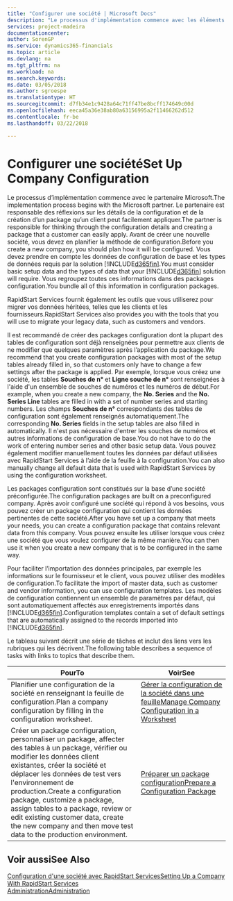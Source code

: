 ```yaml
---
title: "Configurer une société | Microsoft Docs"
description: "Le processus d'implémentation commence avec les éléments requis par la solution Business Central. Vous regroupez toutes ces informations dans des packages configuration."
services: project-madeira
documentationcenter: 
author: SorenGP
ms.service: dynamics365-financials
ms.topic: article
ms.devlang: na
ms.tgt_pltfrm: na
ms.workload: na
ms.search.keywords: 
ms.date: 03/05/2018
ms.author: sgroespe
ms.translationtype: HT
ms.sourcegitcommit: d7fb34e1c9428a64c71ff47be8bcff174649c00d
ms.openlocfilehash: eeca45a36e38ab80a63156995a2f11466262d512
ms.contentlocale: fr-be
ms.lasthandoff: 03/22/2018

---
```

# <a name="set-up-company-configuration"></a><span data-ttu-id="2b104-104">Configurer une société</span><span class="sxs-lookup"><span data-stu-id="2b104-104">Set Up Company Configuration</span></span>
<span data-ttu-id="2b104-105">Le processus d’implémentation commence avec le partenaire Microsoft.</span><span class="sxs-lookup"><span data-stu-id="2b104-105">The implementation process begins with the Microsoft partner.</span></span> <span data-ttu-id="2b104-106">Le partenaire est responsable des réflexions sur les détails de la configuration et de la création d’un package qu’un client peut facilement appliquer.</span><span class="sxs-lookup"><span data-stu-id="2b104-106">The partner is responsible for thinking through the configuration details and creating a package that a customer can easily apply.</span></span> <span data-ttu-id="2b104-107">Avant de créer une nouvelle société, vous devez en planifier la méthode de configuration.</span><span class="sxs-lookup"><span data-stu-id="2b104-107">Before you create a new company, you should plan how it will be configured.</span></span> <span data-ttu-id="2b104-108">Vous devez prendre en compte les données de configuration de base et les types de données requis par la solution [!INCLUDE[d365fin](includes/d365fin_md.md)].</span><span class="sxs-lookup"><span data-stu-id="2b104-108">You must consider basic setup data and the types of data that your [!INCLUDE[d365fin](includes/d365fin_md.md)] solution will require.</span></span> <span data-ttu-id="2b104-109">Vous regroupez toutes ces informations dans des packages configuration.</span><span class="sxs-lookup"><span data-stu-id="2b104-109">You bundle all of this information in configuration packages.</span></span>

<span data-ttu-id="2b104-110">RapidStart Services fournit également les outils que vous utiliserez pour migrer vos données héritées, telles que les clients et les fournisseurs.</span><span class="sxs-lookup"><span data-stu-id="2b104-110">RapidStart Services also provides you with the tools that you will use to migrate your legacy data, such as customers and vendors.</span></span>  

<span data-ttu-id="2b104-111">Il est recommandé de créer des packages configuration dont la plupart des tables de configuration sont déjà renseignées pour permettre aux clients de ne modifier que quelques paramètres après l’application du package.</span><span class="sxs-lookup"><span data-stu-id="2b104-111">We recommend that you create configuration packages with most of the setup tables already filled in, so that customers only have to change a few settings after the package is applied.</span></span> <span data-ttu-id="2b104-112">Par exemple, lorsque vous créez une société, les tables **Souches de n°** et **Ligne souche de n°** sont renseignées à l'aide d'un ensemble de souches de numéros et les numéros de début.</span><span class="sxs-lookup"><span data-stu-id="2b104-112">For example, when you create a new company, the **No. Series** and the **No. Series Line** tables are filled in with a set of number series and starting numbers.</span></span> <span data-ttu-id="2b104-113">Les champs **Souches de n°** correspondants des tables de configuration sont également renseignés automatiquement.</span><span class="sxs-lookup"><span data-stu-id="2b104-113">The corresponding **No. Series** fields in the setup tables are also filled in automatically.</span></span> <span data-ttu-id="2b104-114">Il n'est pas nécessaire d'entrer les souches de numéros et autres informations de configuration de base.</span><span class="sxs-lookup"><span data-stu-id="2b104-114">You do not have to do the work of entering number series and other basic setup data.</span></span> <span data-ttu-id="2b104-115">Vous pouvez également modifier manuellement toutes les données par défaut utilisées avec RapidStart Services à l’aide de la feuille à la configuration.</span><span class="sxs-lookup"><span data-stu-id="2b104-115">You can also manually change all default data that is used with RapidStart Services by using the configuration worksheet.</span></span>  

<span data-ttu-id="2b104-116">Les packages configuration sont constitués sur la base d’une société préconfigurée.</span><span class="sxs-lookup"><span data-stu-id="2b104-116">The configuration packages are built on a preconfigured company.</span></span> <span data-ttu-id="2b104-117">Après avoir configuré une société qui répond à vos besoins, vous pouvez créer un package configuration qui contient les données pertinentes de cette société.</span><span class="sxs-lookup"><span data-stu-id="2b104-117">After you have set up a company that meets your needs, you can create a configuration package that contains relevant data from this company.</span></span> <span data-ttu-id="2b104-118">Vous pouvez ensuite les utiliser lorsque vous créez une société que vous voulez configurer de la même manière.</span><span class="sxs-lookup"><span data-stu-id="2b104-118">You can then use it when you create a new company that is to be configured in the same way.</span></span>  

<span data-ttu-id="2b104-119">Pour faciliter l’importation des données principales, par exemple les informations sur le fournisseur et le client, vous pouvez utiliser des modèles de configuration.</span><span class="sxs-lookup"><span data-stu-id="2b104-119">To facilitate the import of master data, such as customer and vendor information, you can use configuration templates.</span></span> <span data-ttu-id="2b104-120">Les modèles de configuration contiennent un ensemble de paramètres par défaut, qui sont automatiquement affectés aux enregistrements importés dans [!INCLUDE[d365fin](includes/d365fin_md.md)].</span><span class="sxs-lookup"><span data-stu-id="2b104-120">Configuration templates contain a set of default settings that are automatically assigned to the records imported into [!INCLUDE[d365fin](includes/d365fin_md.md)].</span></span>

<span data-ttu-id="2b104-121">Le tableau suivant décrit une série de tâches et inclut des liens vers les rubriques qui les décrivent.</span><span class="sxs-lookup"><span data-stu-id="2b104-121">The following table describes a sequence of tasks with links to topics that describe them.</span></span>

|<span data-ttu-id="2b104-122">**Pour**</span><span class="sxs-lookup"><span data-stu-id="2b104-122">**To**</span></span>|<span data-ttu-id="2b104-123">**Voir**</span><span class="sxs-lookup"><span data-stu-id="2b104-123">**See**</span></span>|  
|------------|-------------|  
|<span data-ttu-id="2b104-124">Planifier une configuration de la société en renseignant la feuille de configuration.</span><span class="sxs-lookup"><span data-stu-id="2b104-124">Plan a company configuration by filling in the configuration worksheet.</span></span>|[<span data-ttu-id="2b104-125">Gérer la configuration de la société dans une feuille</span><span class="sxs-lookup"><span data-stu-id="2b104-125">Manage Company Configuration in a Worksheet</span></span>](admin-how-to-manage-company-configuration-in-a-worksheet.md)|  
|<span data-ttu-id="2b104-126">Créer un package configuration, personnaliser un package, affecter des tables à un package, vérifier ou modifier les données client existantes, créer la société et déplacer les données de test vers l'environnement de production.</span><span class="sxs-lookup"><span data-stu-id="2b104-126">Create a configuration package, customize a package, assign tables to a package, review or edit existing customer data, create the new company and then move test data to the production environment.</span></span>|[<span data-ttu-id="2b104-127">Préparer un package configuration</span><span class="sxs-lookup"><span data-stu-id="2b104-127">Prepare a Configuration Package</span></span>](admin-how-to-prepare-a-configuration-package.md)| 

## <a name="see-also"></a><span data-ttu-id="2b104-128">Voir aussi</span><span class="sxs-lookup"><span data-stu-id="2b104-128">See Also</span></span>  
[<span data-ttu-id="2b104-129">Configuration d'une société avec RapidStart Services</span><span class="sxs-lookup"><span data-stu-id="2b104-129">Setting Up a Company With RapidStart Services</span></span>](admin-set-up-a-company-with-rapidstart.md)  
[<span data-ttu-id="2b104-130">Administration</span><span class="sxs-lookup"><span data-stu-id="2b104-130">Administration</span></span>](admin-setup-and-administration.md)

